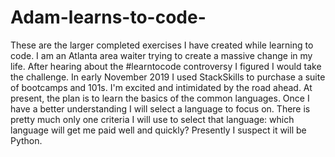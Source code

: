 # Adam-learns-to-code-
These are the larger completed exercises I have created while learning to code. 
I am an Atlanta area waiter trying to create a massive change in my life. After hearing about the #learntocode controversy I figured I would take the challenge. In early November 2019 I used StackSkills to purchase a suite of bootcamps and 101s. I'm excited and intimidated by the road ahead.
At present, the plan is to learn the basics of the common languages. Once I have a better understanding I will select a language to focus on. There is pretty much only one criteria I will use to select that language: which language will get me paid well and quickly? Presently I suspect it will be Python.
